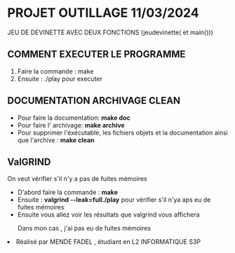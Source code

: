 # PROJET OUTILLAGE 11/03/2024

JEU DE DEVINETTE AVEC DEUX FONCTIONS (jeudevinette( et main()))

## COMMENT EXECUTER LE PROGRAMME

<ol><li>Faire la commande : make </li>
<li> Ensuite : ./play  pour executer </li>
</ol>

## DOCUMENTATION  ARCHIVAGE  CLEAN

<ul>
<li> Pour faire la documentation: <strong>make doc</strong></li>
<li>Pour faire l' archivage: <strong>make archive</strong> </li>
<li>Pour supprimer l'éxécutable, les fichiers objets et la documentation ainsi que l'archive : <strong>make clean</strong></li>
</ul>

## ValGRIND 

On veut vérifier s'il n'y a pas de fuites mémoires

<ul>
<li>D'abord faire la commande : <b>make </b></li>
<li>Ensuite : <b>valgrind --leak=full./play</b> pour vérifier s'il n'ya aps eu de fuites mémoires</li>
<li>Ensuite vous allez voir les résultats que valgrind vous affichera</li>

Dans mon cas , j'ai pas eu de fuites mémoires 
</ul>



<li>Réalisé par MENDE FADEL , étudiant en L2 INFORMATIQUE S3P</li>